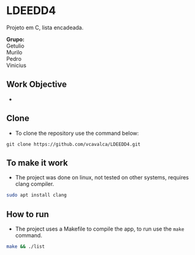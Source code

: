# LDEEDD4
Projeto em C, lista encadeada.

**Grupo:**
<br>Getulio
<br>Murilo
<br>Pedro
<br>Vinicius

## Work Objective

- 

## Clone

- To clone the repository use the command below:

```
git clone https://github.com/vcavalca/LDEEDD4.git
```

## To make it work

- The project was done on linux, not tested on other systems, requires clang compiler.

``` bash
sudo apt install clang
```

## How to run

- The project uses a Makefile to compile the app, to run use the `make` command.

``` bash
make && ./list
```
